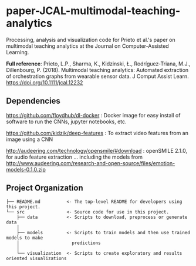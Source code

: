 # paper-JCAL-multimodal-teaching-analytics
Processing, analysis and visualization code for Prieto et al.'s paper on multimodal teaching analytics at the Journal on Computer-Assisted Learning.

**Full reference**:
Prieto, L.P., Sharma, K., Kidzinski, Ł., Rodríguez‐Triana, M.J., Dillenbourg, P. (2018). Multimodal teaching analytics: Automated extraction of orchestration graphs from wearable sensor data. J Comput Assist Learn. https://doi.org/10.1111/jcal.12232

Dependencies
------------

https://github.com/floydhub/dl-docker : Docker image for easy install of software to run the CNNs, jupyter notebooks, etc.

https://github.com/kidzik/deep-features : To extract video features from an image using a CNN

http://audeering.com/technology/opensmile/#download : openSMILE 2.1.0, for audio feature extraction
... including the models from http://www.audeering.com/research-and-open-source/files/emotion-models-0.1.0.zip


Project Organization
------------

    ├── README.md          <- The top-level README for developers using this project.
    └── src                <- Source code for use in this project.
        ├── data           <- Scripts to download, preprocess or generate data
        │
        ├── models         <- Scripts to train models and then use trained models to make
        │                    predictions
        │
        └── visualization  <- Scripts to create exploratory and results oriented visualizations

